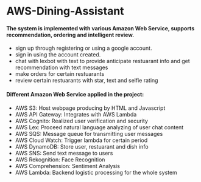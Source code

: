 # AWS-Dining-Assistant

#### The system is implemented with various Amazon Web Service, supports recommendation, ordering and intelligent review.
* sign up through registering or using a google account.
* sign in using the account created.
* chat with lexbot with text to provide anticipate restuarant info and get recommendation with text messages
* make orders for certain restuarants
* review certain restuarants with star, text and selfie rating

#### Different Amazon Web Service applied in the project:

* AWS S3: Host webpage producing by HTML and Javascript
* AWS API Gateway: Integrates with AWS Lambda
* AWS Cognito: Realized user verification and security
* AWS Lex: Proceed natural language analyzing of user chat content
* AWS SQS: Message queue for transmitting user messages
* AWS Cloud Watch: Trigger lambda for certain period
* AWS DynamoDB: Store user, restuarant and dish info
* AWS SNS: Send text message to users
* AWS Rekognition: Face Recognition
* AWS Comprehension: Sentiment Analysis
* AWS Lambda: Backend logistic processing for the whole system
